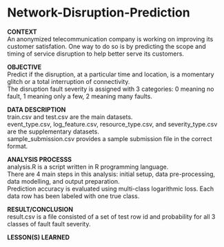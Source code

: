 # Network-Disruption-Prediction

<b>CONTEXT</b><br>
An anonymized telecommunication company is working on improving its customer satisfation. One way to do so is by predicting the scope and timing of service disruption to help better serve its customers. 
<br>

<b>OBJECTIVE</b><br>
Predict if the disruption, at a particular time and location, is a momentary glitch or a total interruption of connectivity.<br>
The disruption fault severity is assigned with 3 categories: 0 meaning no fault, 1 meaning only a few, 2 meaning many faults. 
<br>

<b>DATA DESCRIPTION</b><br>
train.csv and test.csv are the main datasets. <br>
event_type.csv, log_feature.csv, resource_type.csv, and severity_type.csv are the supplementary datasets. <br>
sample_submission.csv provides a sample submission file in the correct format.
<br>

<b>ANALYSIS PROCESSS</b><br>
analysis.R is a script written in R programming language. <br>
There are 4 main steps in this analysis: initial setup, data pre-processing, data modelling, and output preparation. <br>
Prediction accuracy is evaluated using multi-class logarithmic loss. 
Each data row has been labeled with one true class. 
<br>

<b>RESULT/CONCLUSION</b><br>
result.csv is a file consisted of a set of test row id and probability for all 3 classes of fault fault severity. 
<br>

<b>LESSON(S) LEARNED</b>
